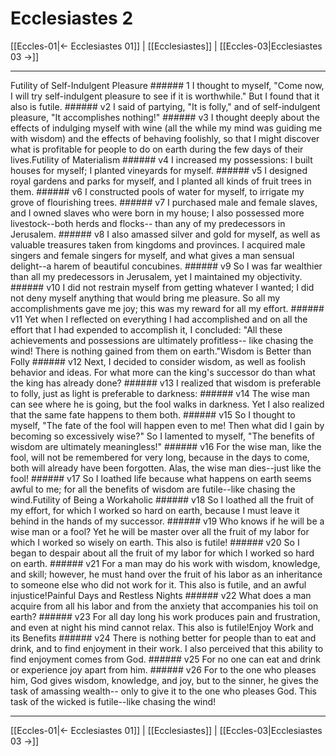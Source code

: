 # Ecclesiastes 2

[[Eccles-01|← Ecclesiastes 01]] | [[Ecclesiastes]] | [[Eccles-03|Ecclesiastes 03 →]]
***

Futility of Self-Indulgent Pleasure ###### 1 I thought to myself, "Come now, I will try self-indulgent pleasure to see if it is worthwhile." But I found that it also is futile. ###### v2 I said of partying, "It is folly," and of self-indulgent pleasure, "It accomplishes nothing!" ###### v3 I thought deeply about the effects of indulging myself with wine (all the while my mind was guiding me with wisdom) and the effects of behaving foolishly, so that I might discover what is profitable for people to do on earth during the few days of their lives.Futility of Materialism ###### v4 I increased my possessions: I built houses for myself; I planted vineyards for myself. ###### v5 I designed royal gardens and parks for myself, and I planted all kinds of fruit trees in them. ###### v6 I constructed pools of water for myself, to irrigate my grove of flourishing trees. ###### v7 I purchased male and female slaves, and I owned slaves who were born in my house; I also possessed more livestock--both herds and flocks-- than any of my predecessors in Jerusalem. ###### v8 I also amassed silver and gold for myself, as well as valuable treasures taken from kingdoms and provinces. I acquired male singers and female singers for myself, and what gives a man sensual delight--a harem of beautiful concubines. ###### v9 So I was far wealthier than all my predecessors in Jerusalem, yet I maintained my objectivity. ###### v10 I did not restrain myself from getting whatever I wanted; I did not deny myself anything that would bring me pleasure. So all my accomplishments gave me joy; this was my reward for all my effort. ###### v11 Yet when I reflected on everything I had accomplished and on all the effort that I had expended to accomplish it, I concluded: "All these achievements and possessions are ultimately profitless-- like chasing the wind! There is nothing gained from them on earth."Wisdom is Better than Folly ###### v12 Next, I decided to consider wisdom, as well as foolish behavior and ideas. For what more can the king's successor do than what the king has already done? ###### v13 I realized that wisdom is preferable to folly, just as light is preferable to darkness: ###### v14 The wise man can see where he is going, but the fool walks in darkness. Yet I also realized that the same fate happens to them both. ###### v15 So I thought to myself, "The fate of the fool will happen even to me! Then what did I gain by becoming so excessively wise?" So I lamented to myself, "The benefits of wisdom are ultimately meaningless!" ###### v16 For the wise man, like the fool, will not be remembered for very long, because in the days to come, both will already have been forgotten. Alas, the wise man dies--just like the fool! ###### v17 So I loathed life because what happens on earth seems awful to me; for all the benefits of wisdom are futile--like chasing the wind.Futility of Being a Workaholic ###### v18 So I loathed all the fruit of my effort, for which I worked so hard on earth, because I must leave it behind in the hands of my successor. ###### v19 Who knows if he will be a wise man or a fool? Yet he will be master over all the fruit of my labor for which I worked so wisely on earth. This also is futile! ###### v20 So I began to despair about all the fruit of my labor for which I worked so hard on earth. ###### v21 For a man may do his work with wisdom, knowledge, and skill; however, he must hand over the fruit of his labor as an inheritance to someone else who did not work for it. This also is futile, and an awful injustice!Painful Days and Restless Nights ###### v22 What does a man acquire from all his labor and from the anxiety that accompanies his toil on earth? ###### v23 For all day long his work produces pain and frustration, and even at night his mind cannot relax. This also is futile!Enjoy Work and its Benefits ###### v24 There is nothing better for people than to eat and drink, and to find enjoyment in their work. I also perceived that this ability to find enjoyment comes from God. ###### v25 For no one can eat and drink or experience joy apart from him. ###### v26 For to the one who pleases him, God gives wisdom, knowledge, and joy, but to the sinner, he gives the task of amassing wealth-- only to give it to the one who pleases God. This task of the wicked is futile--like chasing the wind!

***
[[Eccles-01|← Ecclesiastes 01]] | [[Ecclesiastes]] | [[Eccles-03|Ecclesiastes 03 →]]
